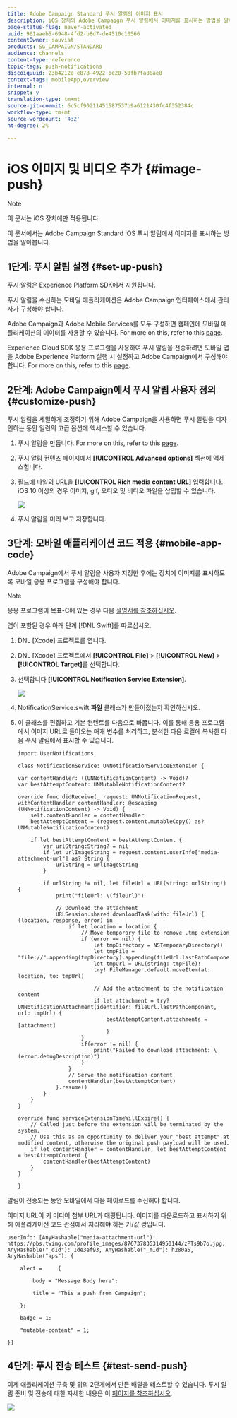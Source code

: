 ```yaml
---
title: Adobe Campaign Standard 푸시 알림의 이미지 표시
description: iOS 장치의 Adobe Campaign 푸시 알림에서 이미지를 표시하는 방법을 알아봅니다.
page-status-flag: never-activated
uuid: 961aaeb5-6948-4fd2-b8d7-de4510c10566
contentOwner: sauviat
products: SG_CAMPAIGN/STANDARD
audience: channels
content-type: reference
topic-tags: push-notifications
discoiquuid: 23b4212e-e878-4922-be20-50fb7fa88ae8
context-tags: mobileApp,overview
internal: n
snippet: y
translation-type: tm+mt
source-git-commit: 6c5cf90211451587537b9a6121430fc4f352384c
workflow-type: tm+mt
source-wordcount: '432'
ht-degree: 2%

---
```



# iOS 이미지 및 비디오 추가 {#image-push}

>[!NOTE]
>
>이 문서는 iOS 장치에만 적용됩니다.

이 문서에서는 Adobe Campaign Standard iOS 푸시 알림에서 이미지를 표시하는 방법을 알아봅니다.

## 1단계: 푸시 알림 설정 {#set-up-push}

푸시 알림은 Experience Platform SDK에서 지원됩니다.

푸시 알림을 수신하는 모바일 애플리케이션은 Adobe Campaign 인터페이스에서 관리자가 구성해야 합니다.

Adobe Campaign과 Adobe Mobile Services를 모두 구성하면 캠페인에 모바일 애플리케이션의 데이터를 사용할 수 있습니다. For more on this, refer to this [page](https://helpx.adobe.com/campaign/kb/configuring-app-sdk.html).

Experience Cloud SDK 응용 프로그램을 사용하여 푸시 알림을 전송하려면 모바일 앱을 Adobe Experience Platform 실행 시 설정하고 Adobe Campaign에서 구성해야 합니다. For more on this, refer to this [page](https://helpx.adobe.com/campaign/kb/configuring-app-sdk.html#ChannelspecificapplicationconfigurationinAdobeCampaign).

## 2단계: Adobe Campaign에서 푸시 알림 사용자 정의 {#customize-push}

푸시 알림을 세밀하게 조정하기 위해 Adobe Campaign을 사용하면 푸시 알림을 디자인하는 동안 일련의 고급 옵션에 액세스할 수 있습니다.

1. 푸시 알림을 만듭니다. For more on this, refer to this [page](../../channels/using/preparing-and-sending-a-push-notification.md).

1. 푸시 알림 컨텐츠 페이지에서 **[!UICONTROL Advanced options]** 섹션에 액세스합니다.

1. 필드에 파일의 URL을 **[!UICONTROL Rich media content URL]** 입력합니다.
iOS 10 이상의 경우 이미지, gif, 오디오 및 비디오 파일을 삽입할 수 있습니다.

   ![](assets/push_notif_advanced_6.png)

1. 푸시 알림을 미리 보고 저장합니다.

## 3단계: 모바일 애플리케이션 코드 적용 {#mobile-app-code}

Adobe Campaign에서 푸시 알림을 사용자 지정한 후에는 장치에 이미지를 표시하도록 모바일 응용 프로그램을 구성해야 합니다.

>[!NOTE]
>
>응용 프로그램이 목표-C에 있는 경우 다음 [설명서를 참조하십시오](https://docs.adobe.com/content/help/en/mobile-services/ios/messaging-ios/push-messaging/c-set-up-rich-push-notif-ios.html).

앱이 포함된 경우 아래 단계 [!DNL Swift]를 따르십시오.

1. DNL [Xcode] 프로젝트를 엽니다.

1. DNL [Xcode] 프로젝트에서 **[!UICONTROL File]** > **[!UICONTROL New]** > **[!UICONTROL Target]**&#x200B;를 선택합니다.

1. 선택합니다 **[!UICONTROL Notification Service Extension]**.

   ![](assets/push_notif_advanced_12.png)

1. NotificationService.swift **파일** 클래스가 만들어졌는지 확인하십시오.

1. 이 클래스를 편집하고 기본 컨텐트를 다음으로 바꿉니다.
이를 통해 응용 프로그램에서 이미지 URL로 들어오는 매개 변수를 처리하고, 분석한 다음 로컬에 복사한 다음 푸시 알림에서 표시할 수 있습니다.

   ```
   import UserNotifications
   
   class NotificationService: UNNotificationServiceExtension {
   
   var contentHandler: ((UNNotificationContent) -> Void)?
   var bestAttemptContent: UNMutableNotificationContent?
   
   override func didReceive(_ request: UNNotificationRequest, withContentHandler contentHandler: @escaping (UNNotificationContent) -> Void) {
       self.contentHandler = contentHandler
       bestAttemptContent = (request.content.mutableCopy() as? UNMutableNotificationContent)
   
       if let bestAttemptContent = bestAttemptContent {
           var urlString:String? = nil
           if let urlImageString = request.content.userInfo["media-attachment-url"] as? String {
               urlString = urlImageString
           }
   
           if urlString != nil, let fileUrl = URL(string: urlString!) {
               print("fileUrl: \(fileUrl)")
   
               // Download the attachment
               URLSession.shared.downloadTask(with: fileUrl) { (location, response, error) in
                   if let location = location {
                       // Move temporary file to remove .tmp extension
                       if (error == nil) {
                           let tmpDirectory = NSTemporaryDirectory()
                           let tmpFile = "file://".appending(tmpDirectory).appending(fileUrl.lastPathComponent)
                           let tmpUrl = URL(string: tmpFile)!
                           try! FileManager.default.moveItem(at: location, to: tmpUrl)
   
                           // Add the attachment to the notification content
                           if let attachment = try? UNNotificationAttachment(identifier: fileUrl.lastPathComponent, url: tmpUrl) {
                               bestAttemptContent.attachments = [attachment]
                               }
                       }
                       if(error != nil) {
                           print("Failed to download attachment: \(error.debugDescription)")
                       }
                   }
                   // Serve the notification content
                   contentHandler(bestAttemptContent)
               }.resume()
           }
       }
   }
   
   override func serviceExtensionTimeWillExpire() {
       // Called just before the extension will be terminated by the system.
       // Use this as an opportunity to deliver your "best attempt" at modified content, otherwise the original push payload will be used.
       if let contentHandler = contentHandler, let bestAttemptContent = bestAttemptContent {
           contentHandler(bestAttemptContent)
       }
   }
   
   }
   ```

알림이 전송되는 동안 모바일에서 다음 페이로드를 수신해야 합니다.

이미지 URL이 키 미디어 첨부 URL과 매핑됩니다. 이미지를 다운로드하고 표시하기 위해 애플리케이션 코드 관점에서 처리해야 하는 키/값 쌍입니다.

```
userInfo: [AnyHashable("media-attachment-url"): https://pbs.twimg.com/profile_images/876737835314950144/zPTs9b7o.jpg, AnyHashable("_dId"): 1de3ef93, AnyHashable("_mId"): h280a5, AnyHashable("aps"): {
 
    alert =     {
 
        body = "Message Body here";
 
        title = "This a push from Campaign";
 
    };
 
    badge = 1;
 
    "mutable-content" = 1;
 
}]
```

## 4단계: 푸시 전송 테스트 {#test-send-push}

이제 애플리케이션 구축 및 위의 2단계에서 만든 배달을 테스트할 수 있습니다. 푸시 알림 준비 및 전송에 대한 자세한 내용은 이 [페이지를 참조하십시오](../../channels/using/preparing-and-sending-a-push-notification.md).

![](assets/push_notif_advanced_34.png)


